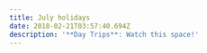 ```yaml
---
title: July holidays
date: 2018-02-21T03:57:40.694Z
description: '**Day Trips**: Watch this space!'
---
```


